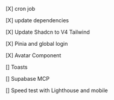 

[X] cron job

[X] update dependencies

[X] Update Shadcn to V4 Tailwind

[X] Pinia and global login

[X] Avatar Component

[] Toasts

[] Supabase MCP

[] Speed test with Lighthouse and mobile
